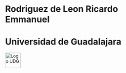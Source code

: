 # Rodriguez de Leon Ricardo Emmanuel

# Universidad de Guadalajara

<!DOCTYPE html>
<html lang="es">
<head>
  <meta charset="UTF-8">
  <meta name="viewport" content="width=device-width, initial-scale=1.0">
  <title>Logo UDG</title>
  <style>
    img {
      width: 50px;
      height: auto;
    }
  </style>
</head>
<body>
  <div>
    <img src="/Computacion-Tolerante-a-Fallas/Hilos/image.png" alt="Logo UDG" />
  </div>
</body>
</html>

